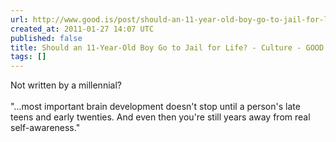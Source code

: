```yaml
---
url: http://www.good.is/post/should-an-11-year-old-boy-go-to-jail-for-life/
created_at: 2011-01-27 14:07 UTC
published: false
title: Should an 11-Year-Old Boy Go to Jail for Life? - Culture - GOOD
tags: []
---
```


Not written by a millennial?<br><br>"...most important brain development doesn't stop until a person's late teens and early twenties. And even then you're still years away from real self-awareness."
